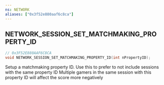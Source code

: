 ```yaml
---
ns: NETWORK
aliases: ["0x3f52e880aaf6c8ca"]
---
```

## NETWORK_SESSION_SET_MATCHMAKING_PROPERTY_ID

```c
// 0x3F52E880AAF6C8CA
void NETWORK_SESSION_SET_MATCHMAKING_PROPERTY_ID(int nPropertyID);
```

Setup a matchmaking property ID. Use this to prefer to not include sessions with the same property ID Multiple gamers in the same session with this property ID will affect the score more negatively

